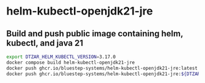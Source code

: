 # helm-kubectl-openjdk21-jre
## Build and push public image containing helm, kubectl, and java 21
```bash
export DTZAR_HELM_KUBECTL_VERSION=3.17.0
docker compose build helm-kubectl-openjdk21-jre
docker push ghcr.io/bluestep-systems/helm-kubectl-openjdk21-jre:latest
docker push ghcr.io/bluestep-systems/helm-kubectl-openjdk21-jre:${DTZAR_HELM_KUBECTL_VERSION}
```